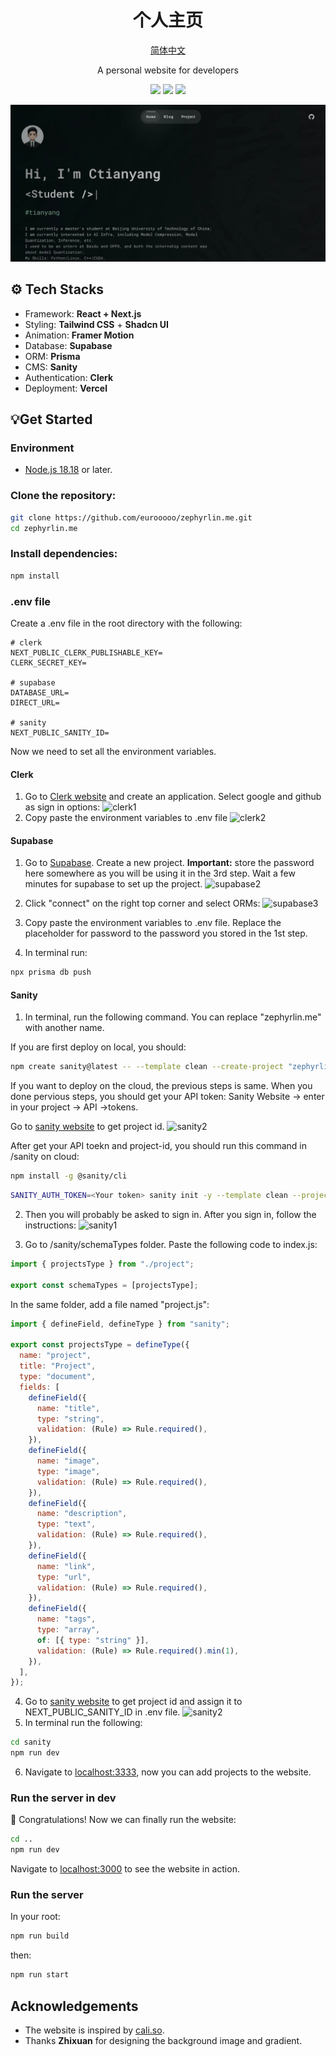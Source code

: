 <h1 align="center">个人主页</h1>

<p align="center"><a href="./public/docs/README_CN.md">简体中文</a></p>

<p align="center">A personal website for developers</p>

<p align="center">
  <img src="https://img.shields.io/badge/License-MIT-orange"/>
  <img src="https://img.shields.io/badge/PRs-Welcome-brightgreen"/>
  <img src="https://img.shields.io/badge/Powered%20by-React-blue"/>
</p>

![home page picture](./public/images/homepage.png)

## ⚙️ Tech Stacks

- Framework: **React + Next.js**
- Styling: **Tailwind CSS** + **Shadcn UI**
- Animation: **Framer Motion**
- Database: **Supabase**
- ORM: **Prisma**
- CMS: **Sanity**
- Authentication: **Clerk**
- Deployment: **Vercel**

## 💡Get Started

### Environment

- [Node.js 18.18](https://nodejs.org/) or later.

### Clone the repository:

```bash
git clone https://github.com/eurooooo/zephyrlin.me.git
cd zephyrlin.me
```

### Install dependencies:

```bash
npm install
```

### .env file

Create a .env file in the root directory with the following:

```
# clerk
NEXT_PUBLIC_CLERK_PUBLISHABLE_KEY=
CLERK_SECRET_KEY=

# supabase
DATABASE_URL=
DIRECT_URL=

# sanity
NEXT_PUBLIC_SANITY_ID=
```

Now we need to set all the environment variables.

#### Clerk

1. Go to [Clerk website](https://clerk.com/) and create an application. Select google and github as sign in options:
   ![clerk1](./public/images/clerk1.png)
2. Copy paste the environment variables to .env file
   ![clerk2](./public/images/clerk2.png)

#### Supabase

1. Go to [Supabase](https://supabase.com/). Create a new project. **Important:** store the password here somewhere as you will be using it in the 3rd step. Wait a few minutes for supabase to set up the project.
   ![supabase2](./public/images/supabase1.png)
2. Click "connect" on the right top corner and select ORMs:
   ![supabase3](./public/images/supabase2.png)
3. Copy paste the environment variables to .env file. Replace the placeholder for password to the password you stored in the 1st step.

4. In terminal run:

```bash
npx prisma db push
```

#### Sanity

1. In terminal, run the following command. You can replace "zephyrlin.me" with another name.

If you are first deploy on local, you should:
```bash
npm create sanity@latest -- --template clean --create-project "zephyrlin.me" --dataset production  --output-path sanity
```

If you want to deploy on the cloud, the previous steps is same. When you done pervious steps, you should get your API token: Sanity Website -> enter in your project -> API ->tokens.

Go to [sanity website](https://www.sanity.io/manage) to get project id.
   ![sanity2](./public/images/sanity2.png)

After get your API toekn and project-id, you should run this command in /sanity on cloud:
```bash
npm install -g @sanity/cli
```
```bash
SANITY_AUTH_TOKEN=<Your token> sanity init -y --template clean --project <Project-id> --dataset production  --output-path sanity
```

2. Then you will probably be asked to sign in. After you sign in, follow the instructions:
   ![sanity1](./public/images/sanity1.png)

3. Go to /sanity/schemaTypes folder. Paste the following code to index.js:

```javascript
import { projectsType } from "./project";

export const schemaTypes = [projectsType];
```

In the same folder, add a file named "project.js":

```javascript
import { defineField, defineType } from "sanity";

export const projectsType = defineType({
  name: "project",
  title: "Project",
  type: "document",
  fields: [
    defineField({
      name: "title",
      type: "string",
      validation: (Rule) => Rule.required(),
    }),
    defineField({
      name: "image",
      type: "image",
      validation: (Rule) => Rule.required(),
    }),
    defineField({
      name: "description",
      type: "text",
      validation: (Rule) => Rule.required(),
    }),
    defineField({
      name: "link",
      type: "url",
      validation: (Rule) => Rule.required(),
    }),
    defineField({
      name: "tags",
      type: "array",
      of: [{ type: "string" }],
      validation: (Rule) => Rule.required().min(1),
    }),
  ],
});
```

4. Go to [sanity website](https://www.sanity.io/manage) to get project id and assign it to NEXT_PUBLIC_SANITY_ID in .env file.
   ![sanity2](./public/images/sanity2.png)
5. In terminal run the following:

```bash
cd sanity
npm run dev
```


6. Navigate to [localhost:3333](http://localhost:3333), now you can add projects to the website.


### Run the server in dev

🎉 Congratulations! Now we can finally run the website:

```bash
cd ..
npm run dev
```

Navigate to [localhost:3000](http://localhost:3000) to see the website in action.

### Run the server

In your root:
```bash
npm run build
```
then:
```bash
npm run start
```

## Acknowledgements

- The website is inspired by [cali.so](https://cali.so/).
- Thanks **Zhixuan** for designing the background image and gradient.
